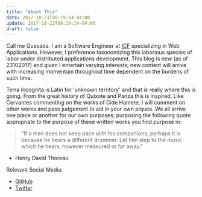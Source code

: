 ```yaml
---
title: "About This"
date: 2017-10-23T08:19:14-04:00
update: 2017-10-23T08:19:14-04:00
draft: false
---
```


Call me Quesada. I am a Software Engineer at <a href="https://www.icf.com/" target="_blank">ICF</a> specializing in Web Applications. However, I preference taxonomizing this laborious species of labor under distributed applications development. This blog is new (as of 23102017) and given I entertain varying interests; new content will arrive with increasing momentum throughout time dependent on the burdens of such time. 

Terra Incognita is Latin for 'unknown territory' and that is really where this is going. From the great history of Quixote and Panza this is inspired. Like Cervantes commenting on the works of Cide Hamete; I will comment on other works and pass judgement to aid in your own piques. We all arrive one place or another for our own purposes; purposing the following quote appropriate to the purpose of these written works you find purpose in:

> "If a man does not keep pace with his companions, perhaps it is because he hears a different drummer. Let him step to the music which he hears, however measured or far away."
- Henry David Thoreau



Relevant Social Media:

- <a href="https://github.com/alejandroq" target="_blank">GitHub</a>
- <a href="https://twitter.com/redpause" target="_blank">Twitter</a>
